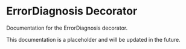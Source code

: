 # ErrorDiagnosis Decorator

Documentation for the ErrorDiagnosis decorator.

This documentation is a placeholder and will be updated in the future.
